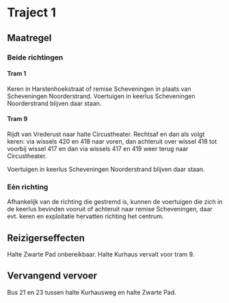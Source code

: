 # Traject 1
## Maatregel
### Beide richtingen

#### Tram 1
Keren in Harstenhoekstraat of remise Scheveningen in plaats van Scheveningen Noorderstrand.
Voertuigen in keerlus Scheveningen Noorderstrand blijven daar staan.

#### Tram 9
Rijdt van Vrederust naar halte Circustheater. Rechtsaf en dan als volgt keren: via wissels 420 en 418 naar voren, dan achteruit over wissel 418 tot voorbij wissel 417 en dan via wissels 417 en 419 weer terug naar Circustheater.

Voertuigen in keerlus Scheveningen Noorderstrand blijven daar staan.

### Eén richting
Afhankelijk van de richting die gestremd is, kunnen de voertuigen die zich in de keerlus bevinden vooruit of achteruit naar remise Scheveningen, daar evt. keren en exploitatie hervatten richting het centrum.

## Reizigerseffecten
Halte Zwarte Pad onbereikbaar. 
Halte Kurhaus vervalt voor tram 9.

## Vervangend vervoer
Bus 21 en 23 tussen halte Kurhausweg en halte Zwarte Pad. 
